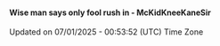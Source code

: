 #### Wise man says only fool rush in - McKidKneeKaneSir
Updated on 07/01/2025 - 00:53:52 (UTC) Time Zone
